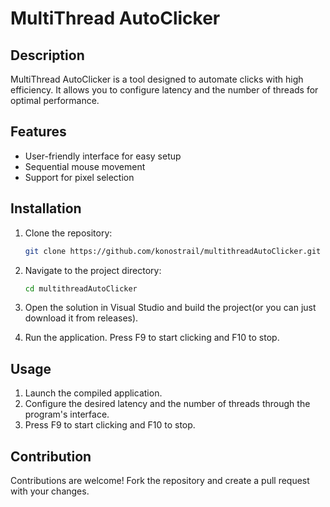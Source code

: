 # MultiThread AutoClicker

## Description
MultiThread AutoClicker is a tool designed to automate clicks with high efficiency. It allows you to configure latency and the number of threads for optimal performance.

## Features
- User-friendly interface for easy setup
- Sequential mouse movement
- Support for pixel selection

## Installation
1. Clone the repository:
    ```sh
    git clone https://github.com/konostrail/multithreadAutoClicker.git
    ```
2. Navigate to the project directory:
    ```sh
    cd multithreadAutoClicker
    ```
3. Open the solution in Visual Studio and build the project(or you can just download it from releases).

4. Run the application. Press F9 to start clicking and F10 to stop.

## Usage
1. Launch the compiled application.
2. Configure the desired latency and the number of threads through the program's interface.
3. Press F9 to start clicking and F10 to stop.

## Contribution
Contributions are welcome! Fork the repository and create a pull request with your changes.
